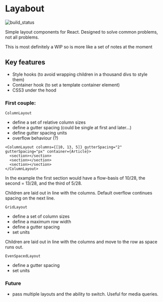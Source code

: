 # Layabout

![build_status](https://app.snap-ci.com/yearofthedan/layabout/branch/master/build_image)

Simple layout components for React.
Designed to solve common problems, not all problems.

This is most definitely a WIP so is more like a set of notes at the moment

## Key features

- Style hooks (to avoid wrapping children in a thousand divs to style them)
- Container hook (to set a template container element)
- CSS3 under the hood

### First couple:

`ColumnLayout`
- define a set of relative column sizes
- define a gutter spacing (could be single at first and later...)
- define gutter spacing units
- overflow behaviour (?)

~~~~
<ColumnLayout columns={[10, 13, 5]} gutterSpacing="2" gutterSpacing="px" container={Article}>
  <section></section>
  <section></section>
  <section></section>
</ColumnLayout>
~~~~

In the example the first section would have a flow-basis of 10/28, the second = 13/28, and the third of 5/28.

Children are laid out in line with the columns. Default overflow continues spacing on the next line.

`GridLayout`
- define a set of column sizes
- define a maximum row width
- define a gutter spacing
- set units

Children are laid out in line with the columns and move to the row as space runs out.

`EvenSpacedLayout`
- define a gutter spacing
- set units


### Future
- pass multiple layouts and the ability to switch. Useful for media queries.  
